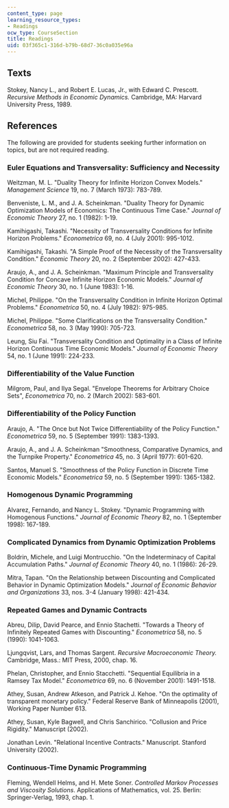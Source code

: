```yaml
---
content_type: page
learning_resource_types:
- Readings
ocw_type: CourseSection
title: Readings
uid: 03f365c1-316d-b79b-68d7-36c0a035e96a
---
```


Texts
-----

Stokey, Nancy L., and Robert E. Lucas, Jr., with Edward C. Prescott. _Recursive Methods in Economic Dynamics._ Cambridge, MA: Harvard University Press, 1989.

References
----------

The following are provided for students seeking further information on topics, but are not required reading.

### Euler Equations and Transversality: Sufficiency and Necessity

Weitzman, M. L. "Duality Theory for Infinite Horizon Convex Models." _Management Science_ 19, no. 7 (March 1973): 783-789.

Benveniste, L. M., and J. A. Scheinkman. "Duality Theory for Dynamic Optimization Models of Economics: The Continuous Time Case." _Journal of Economic Theory_ 27, no. 1 (1982): 1-19.

Kamihigashi, Takashi. "Necessity of Transversality Conditions for Infinite Horizon Problems." _Econometrica_ 69, no. 4 (July 2001): 995-1012.

Kamihigashi, Takashi. "A Simple Proof of the Necessity of the Transversality Condition." _Economic Theory_ 20, no. 2 (September 2002): 427-433.

Araujo, A., and J. A. Scheinkman. "Maximum Principle and Transversality Condition for Concave Infinite Horizon Economic Models." _Journal of Economic Theory_ 30, no. 1 (June 1983): 1-16.

Michel, Philippe. "On the Transversality Condition in Infinite Horizon Optimal Problems." _Econometrica_ 50, no. 4 (July 1982): 975-985.

Michel, Philippe. "Some Clarifications on the Transversality Condition." _Econometrica_ 58, no. 3 (May 1990): 705-723.

Leung, Siu Fai. "Transversality Condition and Optimality in a Class of Infinite Horizon Continuous Time Economic Models." _Journal of Economic Theory_ 54, no. 1 (June 1991): 224-233.

### Differentiability of the Value Function

Milgrom, Paul, and Ilya Segal. "Envelope Theorems for Arbitrary Choice Sets", _Econometrica_ 70, no. 2 (March 2002): 583-601.

### Differentiability of the Policy Function

Araujo, A. "The Once but Not Twice Differentiability of the Policy Function." _Econometrica_ 59, no. 5 (September 1991): 1383-1393.

Araujo, A., and J. A. Scheinkman "Smoothness, Comparative Dynamics, and the Turnpike Property." _Econometrica_ 45, no. 3 (April 1977): 601-620.

Santos, Manuel S. "Smoothness of the Policy Function in Discrete Time Economic Models." _Econometrica_ 59, no. 5 (September 1991): 1365-1382.

### Homogenous Dynamic Programming

Alvarez, Fernando, and Nancy L. Stokey. "Dynamic Programming with Homogenous Functions." _Journal of Economic Theory_ 82, no. 1 (September 1998): 167-189.

### Complicated Dynamics from Dynamic Optimization Problems

Boldrin, Michele, and Luigi Montrucchio. "On the Indeterminacy of Capital Accumulation Paths." _Journal of Economic Theory_ 40, no. 1 (1986): 26-29.

Mitra, Tapan. "On the Relationship between Discounting and Complicated Behavior in Dynamic Optimization Models." _Journal of Economic Behavior and Organizations_ 33, nos. 3-4 (January 1998): 421-434.

### Repeated Games and Dynamic Contracts

Abreu, Dilip, David Pearce, and Ennio Stachetti. "Towards a Theory of Infinitely Repeated Games with Discounting." _Econometrica_ 58, no. 5 (1990): 1041-1063.

Ljungqvist, Lars, and Thomas Sargent. _Recursive Macroeconomic Theory._ Cambridge, Mass.: MIT Press, 2000, chap. 16.

Phelan, Christopher, and Ennio Stacchetti. "Sequential Equilibria in a Ramsey Tax Model." _Econometrica_ 69, no. 6 (November 2001): 1491-1518.

Athey, Susan, Andrew Atkeson, and Patrick J. Kehoe. "On the optimality of transparent monetary policy." Federal Reserve Bank of Minneapolis (2001), Working Paper Number 613.

Athey, Susan, Kyle Bagwell, and Chris Sanchirico. "Collusion and Price Rigidity." Manuscript (2002).

Jonathan Levin. "Relational Incentive Contracts." Manuscript. Stanford University (2002).

### Continuous-Time Dynamic Programming

Fleming, Wendell Helms, and H. Mete Soner. _Controlled Markov Processes and Viscosity Solutions_. Applications of Mathematics, vol. 25. Berlin: Springer-Verlag, 1993, chap. 1.